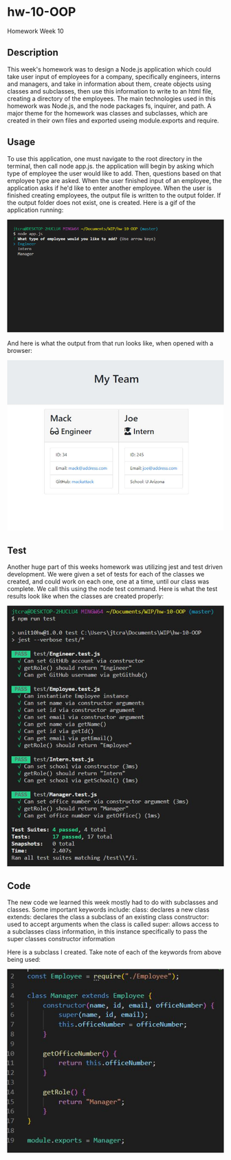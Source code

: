 # hw-10-OOP
Homework Week 10

## Description

This week's homework was to design a Node.js application which could take user input of employees for a company, specifically engineers, interns and managers, and take in information about them, create objects using classes and subclasses, then use this information to write to an html file, creating a directory of the employees. The main technologies used in this homework was Node.js, and the node packages fs, inquirer, and path. A major theme for the homework was classes and subclasses, which are created in their own files and exported useing module.exports and require.

## Usage

To use this application, one must navigate to the root directory in the terminal, then call node app.js. the application will begin by asking which type of employee the user would like to add. Then, questions based on that employee type are asked. When the user finished input of an employee, the application asks if he'd like to enter another employee. When the user is finished creating employees, the output file is written to the output folder. If the output folder does not exist, one is created. Here is a gif of the application running:

![a gif of the application being run, taking user input](/images/runningapp.gif)

And here is what the output from that run looks like, when opened with a browser:

![a browser opening the HTML output from the application](/images/output.JPG)

## Test

Another huge part of this weeks homework was utilizing jest and test driven development. We were given a set of tests for each of the classes we created, and could work on each one, one at a time, until our class was complete. We call this using the node test command. Here is what the test results look like when the classes are created properly:

![a picture of tests being passed](/images/tests.JPG)

## Code

The new code we learned this week mostly had to do with subclasses and classes. Some important keywords include:
class: declares a new class
extends: declares the class a subclass of an existing class
constructor: used to accept arguments when the class is called
super: allows access to a subclasses class information, in this instance specifically to pass the super classes constructor information

Here is a subclass I created. Take note of each of the keywords from above being used:

![some code detailing the declaration of a class](/images/class.JPG)